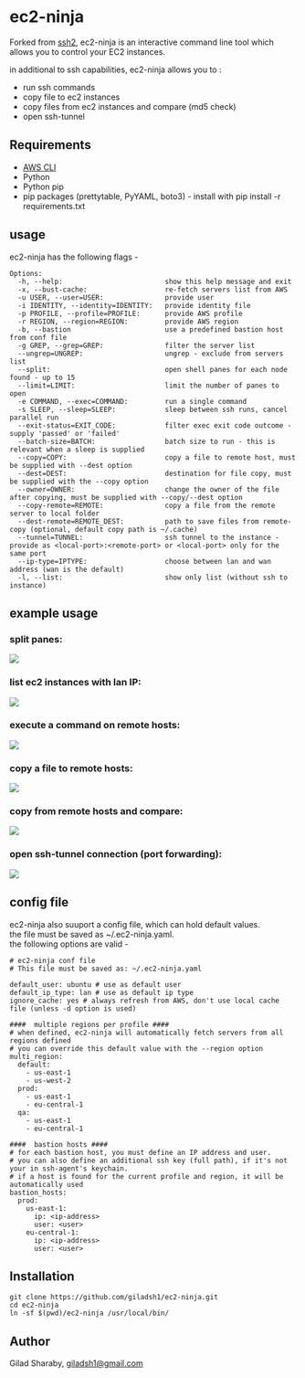 # ec2-ninja
Forked from [ssh2](https://github.com/soheil/ssh2), ec2-ninja is an interactive command line tool which allows you to control your EC2 instances.

in additional to ssh capabilities, ec2-ninja allows you to :
* run ssh commands
* copy file to ec2 instances
* copy files from ec2 instances and compare (md5 check)
* open ssh-tunnel

## Requirements
* [AWS CLI](https://aws.amazon.com/cli/)
* Python
* Python pip
* pip packages (prettytable, PyYAML, boto3) - install with pip install -r requirements.txt

## usage
ec2-ninja has the following flags -

```
Options:
  -h, --help:                         show this help message and exit
  -x, --bust-cache:                   re-fetch servers list from AWS
  -u USER, --user=USER:               provide user
  -i IDENTITY, --identity=IDENTITY:   provide identity file
  -p PROFILE, --profile=PROFILE:      provide AWS profile
  -r REGION, --region=REGION:         provide AWS region
  -b, --bastion                       use a predefined bastion host from conf file
  -g GREP, --grep=GREP:               filter the server list
  --ungrep=UNGREP:                    ungrep - exclude from servers list
  --split:                            open shell panes for each node found - up to 15
  --limit=LIMIT:                      limit the number of panes to open
  -e COMMAND, --exec=COMMAND:         run a single command
  -s SLEEP, --sleep=SLEEP:            sleep between ssh runs, cancel parallel run
  --exit-status=EXIT_CODE:            filter exec exit code outcome - supply 'passed' or 'failed'
  --batch-size=BATCH:                 batch size to run - this is relevant when a sleep is supplied
  --copy=COPY:                        copy a file to remote host, must be supplied with --dest option
  --dest=DEST:                        destination for file copy, must be supplied with the --copy option
  --owner=OWNER:                      change the owner of the file after copying, must be supplied with --copy/--dest option
  --copy-remote=REMOTE:               copy a file from the remote server to local folder
  --dest-remote=REMOTE_DEST:          path to save files from remote-copy (optional, default copy path is ~/.cache)
  --tunnel=TUNNEL:                    ssh tunnel to the instance - provide as <local-port>:<remote-port> or <local-port> only for the same port
  --ip-type=IPTYPE:                   choose between lan and wan address (wan is the default)
  -l, --list:                         show only list (without ssh to instance)
```

## example usage

### split panes:
![](docs/ssh-split.gif)

### list ec2 instances with lan IP:
![](docs/lan_ip.png)

### execute a command on remote hosts:
![](docs/execute_command.png)

### copy a file to remote hosts:
![](docs/copy_file.png)

### copy from remote hosts and compare:
![](docs/copy_from_remote.png)

### open ssh-tunnel connection (port forwarding):
![](docs/ssh-tunnel.png)

## config file
ec2-ninja also suuport a config file, which can hold default values.  
the file must be saved as ~/.ec2-ninja.yaml.  
the following options are valid -

```
# ec2-ninja conf file
# This file must be saved as: ~/.ec2-ninja.yaml

default_user: ubuntu # use as default user
default_ip_type: lan # use as default ip type
ignore_cache: yes # always refresh from AWS, don't use local cache file (unless -d option is used)

####  multiple regions per profile ####
# when defined, ec2-ninja will automatically fetch servers from all regions defined
# you can override this default value with the --region option
multi_region:
  default:
    - us-east-1
    - us-west-2
  prod:
    - us-east-1
    - eu-central-1
  qa:
    - us-east-1
    - eu-central-1

####  bastion hosts ####
# for each bastion host, you must define an IP address and user.
# you can also define an additional ssh key (full path), if it's not your in ssh-agent's keychain.
# if a host is found for the current profile and region, it will be automatically used
bastion_hosts:
  prod:
    us-east-1:
      ip: <ip-address>
      user: <user>
    eu-central-1:
      ip: <ip-address>
      user: <user>
```
## Installation
```
git clone https://github.com/giladsh1/ec2-ninja.git
cd ec2-ninja
ln -sf $(pwd)/ec2-ninja /usr/local/bin/
```

## Author
Gilad Sharaby, giladsh1@gmail.com
